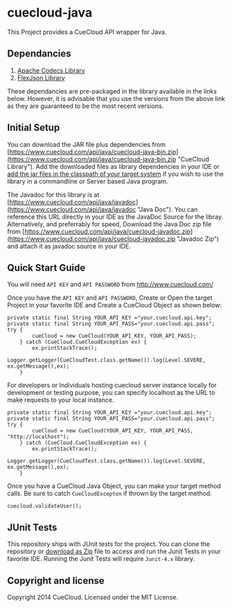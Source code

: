 cuecloud-java
=============

This Project provides a CueCloud API wrapper for Java.

Dependancies
------------
1. [Apache Codecs Library](http://commons.apache.org/proper/commons-codec/)
2. [FlexJson Library](http://flexjson.sourceforge.net/)

These dependancies are pre-packaged in the library available in the links below. However, it is advisable that you use the versions from the  above link as they are guaranteed to be the most recent versions.

Initial Setup
---------
You can download the JAR file plus dependencies from [https://www.cuecloud.com/api/java/cuecloud-java-bin.zip](https://www.cuecloud.com/api/java/cuecloud-java-bin.zip "CueCloud Library"). Add the downloaded files as library dependencies in your IDE or [add the jar files in the classpath of your target system](http://javarevisited.blogspot.com/2012/10/5-ways-to-add-multiple-jar-to-classpath-java.html) if you wish to use the library in a commandline or Server based Java program.


The Javadoc for this library is at [https://www.cuecloud.com/api/java/javadoc](https://www.cuecloud.com/api/java/javadoc "Java Doc"). You can reference this URL directly in your IDE as the JavaDoc Source for the libray. Alternatively, and preferrably for speed, Download the Java Doc zip file from [https://www.cuecloud.com/api/java/cuecloud-javadoc.zip](https://www.cuecloud.com/api/java/cuecloud-javadoc.zip "Javadoc Zip") and attach it as javadoc source in your IDE.

Quick Start Guide
-----------------

You will need `API KEY` and `API PASSWORD` from http://www.cuecloud.com/

Once you have the `API KEY` and `API PASSWORD`, Create or Open the target Project in your favorite IDE and  Create a CueCloud Object as shown below:

    private static final String YOUR_API_KEY ="your.cuecloud.api.key";
    private static final String YOUR_API_PASS="your.cuecloud.api.pass";
    try {
            cueCloud = new CueCloud(YOUR_API_KEY, YOUR_API_PASS);
        } catch (CueCloud.CueCloudException ex) {
            ex.printStackTrace();
            Logger.getLogger(CueCloudTest.class.getName()).log(Level.SEVERE, ex.getMessage(),ex);
        }


For developers or Individuals hosting cuecloud server instance locally for development or testing purpose, you can specify localhost as the URL to make requests to your local instance.

    private static final String YOUR_API_KEY ="your.cuecloud.api.key";
    private static final String YOUR_API_PASS="your.cuecloud.api.pass";
    try {
            cueCloud = new CueCloud(YOUR_API_KEY, YOUR_API_PASS, "http://localhost");
        } catch (CueCloud.CueCloudException ex) {
            ex.printStackTrace();
            Logger.getLogger(CueCloudTest.class.getName()).log(Level.SEVERE, ex.getMessage(),ex);
        }
        
Once you have a CueCloud Java Object, you can make your target method calls. Be sure to catch `CueCloudExcepton` if thrown by the target method.

    cuecloud.validateUser();
    
JUnit Tests
-----------
This repository ships with JUnit tests for the project. You can clone the repository or [download as Zip](https://github.com/cuecloud/cuecloud-java/archive/master.zip) file to access and run the Junit Tests in your favorite IDE. 
Running the Junit Tests will require `Junit-4.x` library.
    
Copyright and license
---------------------
Copyright 2014 CueCloud. Licensed under the MIT License.

